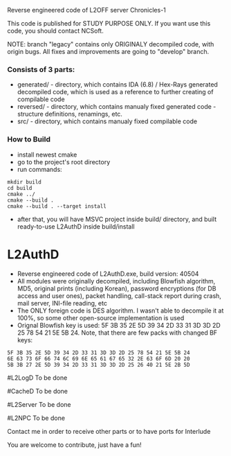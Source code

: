Reverse engineered code of L2OFF server Chronicles-1

This code is published for STUDY PURPOSE ONLY. If you want use this code, you should contact NCSoft.

NOTE: branch "legacy" contains only ORIGINALY decompiled code, with origin bugs. All fixes and improvements are going to "develop" branch.

### Consists of 3 parts:
* generated/ - directory, which contains IDA (6.8) / Hex-Rays generated decompiled code, which is used as a reference to further creating of compilable code
* reversed/ - directory, which contains manualy fixed generated code - structure definitions, renamings, etc.
* src/ - directory, which contains manualy fixed compilable code

### How to Build
* install newest cmake
* go to the project's root directory
* run commands: 
``` 
mkdir build  
cd build  
cmake ../  
cmake --build .  
cmake --build . --target install  
```
* after that, you will have MSVC project inside build/ directory, and built ready-to-use L2AuthD inside build/install

# L2AuthD
* Reverse engineered code of L2AuthD.exe, build version: 40504
* All modules were originally decompiled, including Blowfish algorithm, MD5, original prints (including Korean), password encryptions (for DB access and user ones), packet handling, call-stack report during crash, mail server, INI-file reading, etc
* The ONLY foreign code is DES algorithm. I wasn't able to decompile it at 100%, so some other open-source implementation is used
* Orignal Blowfish key is used: 5F 3B 35 2E 5D 39 34 2D 33 31 3D 3D 2D 25 78 54 21 5E 5B 24. Note, that there are few packs with changed BF keys:  
```
5F 3B 35 2E 5D 39 34 2D 33 31 3D 3D 2D 25 78 54 21 5E 5B 24  
6E 63 73 6F 66 74 6C 69 6E 65 61 67 65 32 2E 63 6F 6D 20 20  
5B 3B 27 2E 5D 39 34 2D 33 31 3D 3D 2D 25 26 40 21 5E 2B 5D  
```

#L2LogD
To be done

#CacheD
To be done

#L2Server
To be done

#L2NPC
To be done

Contact me in order to receive other parts or to have ports for Interlude

You are welcome to contribute, just have a fun!
